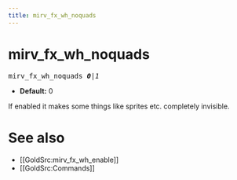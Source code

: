 ```yaml
---
title: mirv_fx_wh_noquads
---
```


# mirv_fx_wh_noquads

<tt>mirv_fx_wh_noquads _**0**|1_</tt>

* **Default:** 0

If enabled it makes some things like sprites etc. completely invisible.

# See also

* [[GoldSrc:mirv_fx_wh_enable]]
* [[GoldSrc:Commands]]
